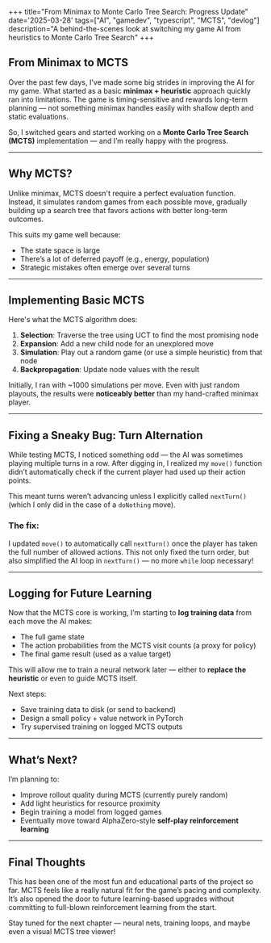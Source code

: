 +++
title="From Minimax to Monte Carlo Tree Search: Progress Update"
date='2025-03-28'
tags=["AI", "gamedev", "typescript", "MCTS", "devlog"]
description="A behind-the-scenes look at switching my game AI from heuristics to Monte Carlo Tree Search"
+++

## From Minimax to MCTS

Over the past few days, I've made some big strides in improving the AI for my game. What started as a basic **minimax + heuristic** approach quickly ran into limitations. The game is timing-sensitive and rewards long-term planning — not something minimax handles easily with shallow depth and static evaluations.

So, I switched gears and started working on a **Monte Carlo Tree Search (MCTS)** implementation — and I’m really happy with the progress.

---

## Why MCTS?

Unlike minimax, MCTS doesn't require a perfect evaluation function. Instead, it simulates random games from each possible move, gradually building up a search tree that favors actions with better long-term outcomes.

This suits my game well because:
- The state space is large
- There’s a lot of deferred payoff (e.g., energy, population)
- Strategic mistakes often emerge over several turns

---

## Implementing Basic MCTS

Here's what the MCTS algorithm does:

1. **Selection**: Traverse the tree using UCT to find the most promising node
2. **Expansion**: Add a new child node for an unexplored move
3. **Simulation**: Play out a random game (or use a simple heuristic) from that node
4. **Backpropagation**: Update node values with the result

Initially, I ran with ~1000 simulations per move. Even with just random playouts, the results were **noticeably better** than my hand-crafted minimax player.

---

## Fixing a Sneaky Bug: Turn Alternation

While testing MCTS, I noticed something odd — the AI was sometimes playing multiple turns in a row. After digging in, I realized my `move()` function didn’t automatically check if the current player had used up their action points.

This meant turns weren’t advancing unless I explicitly called `nextTurn()` (which I only did in the case of a `doNothing` move).

### The fix:
I updated `move()` to automatically call `nextTurn()` once the player has taken the full number of allowed actions. This not only fixed the turn order, but also simplified the AI loop in `nextTurn()` — no more `while` loop necessary!

---

## Logging for Future Learning

Now that the MCTS core is working, I’m starting to **log training data** from each move the AI makes:
- The full game state
- The action probabilities from the MCTS visit counts (a proxy for policy)
- The final game result (used as a value target)

This will allow me to train a neural network later — either to **replace the heuristic** or even to guide MCTS itself.

Next steps:
- Save training data to disk (or send to backend)
- Design a small policy + value network in PyTorch
- Try supervised training on logged MCTS outputs

---

## What’s Next?

I’m planning to:
- Improve rollout quality during MCTS (currently purely random)
- Add light heuristics for resource proximity
- Begin training a model from logged games
- Eventually move toward AlphaZero-style **self-play reinforcement learning**

---

## Final Thoughts

This has been one of the most fun and educational parts of the project so far. MCTS feels like a really natural fit for the game’s pacing and complexity. It’s also opened the door to future learning-based upgrades without committing to full-blown reinforcement learning from the start.

Stay tuned for the next chapter — neural nets, training loops, and maybe even a visual MCTS tree viewer! 

